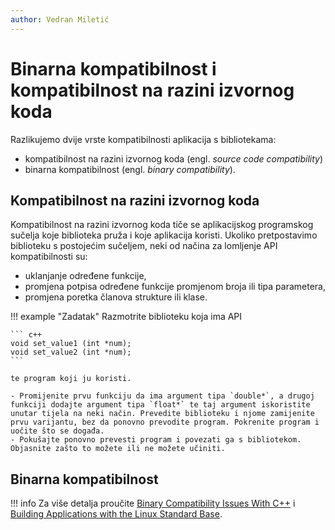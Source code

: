 ```yaml
---
author: Vedran Miletić
---
```


# Binarna kompatibilnost i kompatibilnost na razini izvornog koda

Razlikujemo dvije vrste kompatibilnosti aplikacija s bibliotekama:

- kompatibilnost na razini izvornog koda (engl. *source code compatibility*)
- binarna kompatibilnost (engl. *binary compatibility*).

## Kompatibilnost na razini izvornog koda

Kompatibilnost na razini izvornog koda tiče se aplikacijskog programskog sučelja koje biblioteka pruža i koje aplikacija koristi. Ukoliko pretpostavimo biblioteku s postojećim sučeljem, neki od načina za lomljenje API kompatibilnosti su:

- uklanjanje određene funkcije,
- promjena potpisa određene funkcije promjenom broja ili tipa parametera,
- promjena poretka članova strukture ili klase.

!!! example "Zadatak"
    Razmotrite biblioteku koja ima API

    ``` c++
    void set_value1 (int *num);
    void set_value2 (int *num);
    ```

    te program koji ju koristi.

    - Promijenite prvu funkciju da ima argument tipa `double*`, a drugoj funkciji dodajte argument tipa `float*` te taj argument iskoristite unutar tijela na neki način. Prevedite biblioteku i njome zamijenite prvu varijantu, bez da ponovno prevodite program. Pokrenite program i uočite što se događa.
    - Pokušajte ponovno prevesti program i povezati ga s bibliotekom. Objasnite zašto to možete ili ne možete učiniti.

## Binarna kompatibilnost

!!! info
    Za više detalja proučite [Binary Compatibility Issues With C++](https://techbase.kde.org/Policies/Binary_Compatibility_Issues_With_C++) i [Building Applications with the Linux Standard Base](https://wiki.linuxfoundation.org/en/Book).
